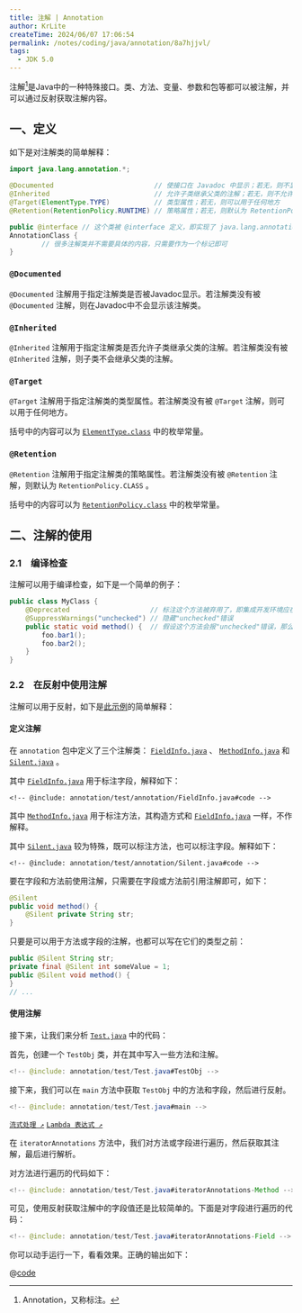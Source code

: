 ```yaml
---
title: 注解 | Annotation
author: KrLite
createTime: 2024/06/07 17:06:54
permalink: /notes/coding/java/annotation/8a7hjjvl/
tags:
  - JDK 5.0
---
```


注解[^annotation]是Java中的一种特殊接口。类、方法、变量、参数和包等都可以被注解，并可以通过反射获取注解内容。

[^annotation]: Annotation，又称标注。

## 一、定义

如下是对注解类的简单解释：

```java
import java.lang.annotation.*;

@Documented                         // 使接口在 Javadoc 中显示；若无，则不显示
@Inherited                          // 允许子类继承父类的注解；若无，则不允许
@Target(ElementType.TYPE)           // 类型属性；若无，则可以用于任何地方
@Retention(RetentionPolicy.RUNTIME) // 策略属性；若无，则默认为 RetentionPolicy.CLASS

public @interface // 这个类被 @interface 定义，即实现了 java.lang.annotation.Annotation 接口
AnnotationClass {
		// 很多注解类并不需要具体的内容，只需要作为一个标记即可
}
```

### `@Documented`

`@Documented` 注解用于指定注解类是否被Javadoc显示。若注解类没有被 `@Documented` 注解，则在Javadoc中不会显示该注解类。

### `@Inherited`

`@Inherited` 注解用于指定注解类是否允许子类继承父类的注解。若注解类没有被 `@Inherited` 注解，则子类不会继承父类的注解。

### `@Target`

`@Target` 注解用于指定注解类的类型属性。若注解类没有被 `@Target` 注解，则可以用于任何地方。

括号中的内容可以为 [`ElementType.class`](annotation/ElementType.class.md) 中的枚举常量。

### `@Retention`

`@Retention` 注解用于指定注解类的策略属性。若注解类没有被 `@Retention` 注解，则默认为 `RetentionPolicy.CLASS` 。

括号中的内容可以为 [`RetentionPolicy.class`](annotation/RetentionPolicy.class.md) 中的枚举常量。

## 二、注解的使用

### 2.1&emsp;编译检查

注解可以用于编译检查，如下是一个简单的例子：

```java
public class MyClass {
	@Deprecated                    // 标注这个方法被弃用了，即集成开发环境应在调用此方法时给出警告，但不影响实际运行
	@SuppressWarnings("unchecked") // 隐藏"unchecked"错误
	public static void method() {  // 假设这个方法会报"unchecked"错误，那么这个错误会被隐藏
		foo.bar1();
		foo.bar2();
    }
}
```

### 2.2&emsp;在反射中使用注解

注解可以用于反射，如下是[此示例](annotation/test/README.md)的简单解释：

#### 定义注解

在 `annotation` 包中定义了三个注解类： [`FieldInfo.java`](annotation/test/annotation/FieldInfo.java.md) 、 [`MethodInfo.java`](annotation/test/annotation/MethodInfo.java.md) 和 [`Silent.java`](annotation/test/annotation/Silent.java.md) 。

其中 [`FieldInfo.java`](annotation/test/annotation/FieldInfo.java.md) 用于标注字段，解释如下：

```java:no-line-numbers
<!-- @include: annotation/test/annotation/FieldInfo.java#code -->
```

其中 [`MethodInfo.java`](annotation/test/annotation/MethodInfo.java.md) 用于标注方法，其构造方式和 [`FieldInfo.java`](annotation/test/annotation/FieldInfo.java.md) 一样，不作解释。

其中 [`Silent.java`](annotation/test/annotation/Silent.java.md) 较为特殊，既可以标注方法，也可以标注字段。解释如下：

```java:no-line-numbers
<!-- @include: annotation/test/annotation/Silent.java#code -->
```

要在字段和方法前使用注解，只需要在字段或方法前引用注解即可，如下：

```java
@Silent
public void method() {
	@Silent private String str;
}
```

只要是可以用于方法或字段的注解，也都可以写在它们的类型之前：

```java
public @Silent String str;
private final @Silent int someValue = 1;
public @Silent void method() {
}
// ...
```

#### 使用注解

接下来，让我们来分析 [`Test.java`](annotation/test/Test.java.md) 中的代码：

首先，创建一个 `TestObj` 类，并在其中写入一些方法和注解。

```java
<!-- @include: annotation/test/Test.java#TestObj -->
```

接下来，我们可以在 `main` 方法中获取 `TestObj` 中的方法和字段，然后进行反射。

```java
<!-- @include: annotation/test/Test.java#main -->
```

[`流式处理 ↗`](stream.md) [`Lambda 表达式 ↗`](lambda.md)

在 `iteratorAnnotations` 方法中，我们对方法或字段进行遍历，然后获取其注解，最后进行解析。

对方法进行遍历的代码如下：

```java
<!-- @include: annotation/test/Test.java#iteratorAnnotations-Method -->
```

可见，使用反射获取注解中的字段值还是比较简单的。下面是对字段进行遍历的代码：

```java
<!-- @include: annotation/test/Test.java#iteratorAnnotations-Field -->
```

你可以动手运行一下，看看效果。正确的输出如下：

@[code](annotation/test/output.txt)
